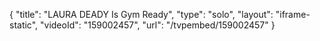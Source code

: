 {
    "title": "LAURA DEADY Is Gym Ready",
    "type": "solo",
    "layout": "iframe-static",
    "videoId": "159002457",
    "url": "\/tvpembed\/159002457"
}